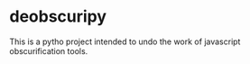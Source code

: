 # deobscuripy
This is a pytho project intended to undo the work of javascript obscurification tools.
